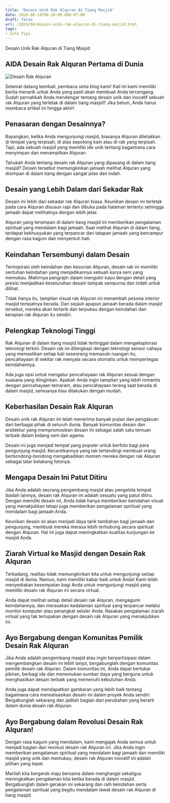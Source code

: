 ```yaml
---
title: 'Desain Unik Rak Alquran di Tiang Masjid'
date: 2024-08-14T06:30:00.000-07:00
draft: false
url: /2024/08/desain-unik-rak-alquran-di-tiang-masjid.html
tags: 
- Info Tips
---
```


Desain Unik Rak Alquran di Tiang Masjid

AIDA Desain Rak Alquran Pertama di Dunia
----------------------------------------

![Desain Rak Alquran](https://blogger.googleusercontent.com/img/b/R29vZ2xl/AVvXsEhMvWvJv6bF9O0GQpJSRdPtaSwXN9C9-mD6m-F1JKx4weL3rRe-wNmasinqbg948w10hXuuyp76bpxwwiAWMlzM3nlRsegtFmMDDDZZGcXEUii4dWH4bzDasLmaU1cdJN7Udub0a44OapM/s1600/MM-05.jpg)

Selamat datang kembali, pembaca setia blog kami! Kali ini kami memiliki berita menarik untuk Anda yang pasti akan membuat Anda tercengang. Sudah pernahkah Anda mendengar tentang desain unik dan inovatif sebuah rak Alquran yang terletak di dalam tiang masjid? Jika belum, Anda harus membaca artikel ini hingga akhir!

Penasaran dengan Desainnya?
---------------------------

Bayangkan, ketika Anda mengunjungi masjid, biasanya Alquran diletakkan di tempat yang terpisah, di atas sepotong kain atau di rak yang terpisah. Tapi, ada sebuah masjid yang memiliki ide unik tentang bagaimana cara menyimpan dan menampilkan Alquran.

Tahukah Anda tentang desain rak Alquran yang dipasang di dalam tiang masjid? Desain tersebut memungkinkan jamaah melihat Alquran yang disimpan di dalam tiang dengan sangat jelas dan indah.

Desain yang Lebih Dalam dari Sekadar Rak
----------------------------------------

Desain ini lebih dari sekadar rak Alquran biasa. Keunikan desain ini terletak pada cara Alquran disusun rapi dan dibuka pada halaman tertentu sehingga jamaah dapat melihatnya dengan lebih jelas

Alquran yang tersimpan di dalam tiang masjid ini memberikan pengalaman spiritual yang mendalam bagi jamaah. Saat melihat Alquran di dalam tiang, terdapat kekhusyukan yang terpancar dari tatapan jamaah yang bercampur dengan rasa kagum dan menyentuh hati.

Keindahan Tersembunyi dalam Desain
----------------------------------

Terinspirasi oleh keindahan dan kesucian Alquran, desain rak ini memiliki sentuhan keindahan yang menjadikannya sebuah karya seni yang memukau. Mahirnya pengrajin dalam mengukir kayu dengan detail yang presisi menjadikan keseluruhan desain tampak sempurna dan indah untuk dilihat.

Tidak hanya itu, tampilan visual rak Alquran ini menambah pesona interior masjid tempatnya berada. Dari sejauh apapun jamaah berada dalam masjid tersebut, mereka akan tertarik dan terpukau dengan keindahan dan kerapian rak Alquran itu sendiri.

Pelengkap Teknologi Tinggi
--------------------------

Rak Alquran di dalam tiang masjid tidak tertinggal dalam mengeksplorasi teknologi terkini. Desain rak ini dilengkapi dengan teknologi sensor cahaya yang memastikan setiap kali seseorang memasuki ruangan itu, pencahayaan di sekitar rak menyala secara otomatis untuk mempertegas keindahannya.

Ada juga opsi untuk mengatur pencahayaan rak Alquran sesuai dengan suasana yang diinginkan. Apakah Anda ingin tampilan yang lebih romantis dengan pencahayaan temaram, atau pencahayaan terang saat berada di dalam masjid, semuanya bisa dilakukan dengan mudah.

Keberhasilan Desain Rak Alquran
-------------------------------

Desain unik rak Alquran ini telah menerima banyak pujian dan pengakuan dari berbagai pihak di seluruh dunia. Banyak komunitas desain dan arsitektur yang mempromosikan desain ini sebagai salah satu temuan terbaik dalam bidang seni dan agama.

Desain ini juga menjadi tempat yang populer untuk berfoto bagi para pengunjung masjid. Kecantikannya yang tak tertandingi membuat orang berbondong-bondong mengabadikan momen mereka dengan rak Alquran sebagai latar belakang fotonya.

Mengapa Desain Ini Patut Ditiru
-------------------------------

Jika Anda adalah seorang pengembang masjid atau pengelola tempat ibadah lainnya, desain rak Alquran ini adalah sesuatu yang patut ditiru. Dengan memiliki desain ini, Anda tidak hanya memberikan keindahan visual yang menakjubkan tetapi juga memberikan pengalaman spiritual yang mendalam bagi jamaah Anda.

Keunikan desain ini akan menjadi daya tarik tambahan bagi jamaah dan pengunjung, membuat mereka merasa lebih terhubung secara spiritual dengan Alquran. Hal ini juga dapat meningkatkan kualitas kunjungan ke masjid Anda.

Ziarah Virtual ke Masjid dengan Desain Rak Alquran
--------------------------------------------------

Terkadang, realitas tidak memungkinkan kita untuk mengunjungi setiap masjid di dunia. Namun, kami memiliki kabar baik untuk Anda! Kami telah menyediakan kesempatan bagi Anda untuk mengunjungi masjid yang memiliki desain rak Alquran ini secara virtual.

Anda dapat melihat setiap detail desain rak Alquran, mengagumi keindahannya, dan merasakan kedalaman spiritual yang terpancar melalui monitor komputer atau perangkat seluler Anda. Rasakan pengalaman ziarah virtual yang tak terlupakan dengan desain rak Alquran yang menakjubkan ini.

Ayo Bergabung dengan Komunitas Pemilik Desain Rak Alquran
---------------------------------------------------------

Jika Anda adalah pengembang masjid atau ingin berpartisipasi dalam mengembangkan desain ini lebih lanjut, bergabunglah dengan komunitas pemilik desain rak Alquran. Dalam komunitas ini, Anda dapat bertukar pikiran, berbagi ide dan menemukan sumber daya yang berguna untuk menghasilkan desain terbaik yang memenuhi kebutuhan Anda.

Anda juga dapat mendapatkan gambaran yang lebih baik tentang bagaimana cara merealisasikan desain ini dalam proyek Anda sendiri. Bergabunglah sekarang dan jadilah bagian dari perubahan yang berarti dalam dunia desain rak Alquran.

Ayo Bergabung dalam Revolusi Desain Rak Alquran!
------------------------------------------------

Dengan rasa kagum yang mendalam, kami mengajak Anda semua untuk menjadi bagian dari revolusi desain rak Alquran ini. Jika Anda ingin memberikan pengalaman spiritual yang mendalam bagi jamaah dan memiliki masjid yang unik dan memukau, desain rak Alquran inovatif ini adalah pilihan yang tepat.

Marilah kita bergerak maju bersama dalam menghargai sekaligus meningkatkan pengalaman kita ketika berada di dalam masjid. Bergabunglah dalam gerakan ini sekarang dan raih keindahan serta pengalaman spiritual yang begitu mendalam lewat desain rak Alquran di tiang masjid.